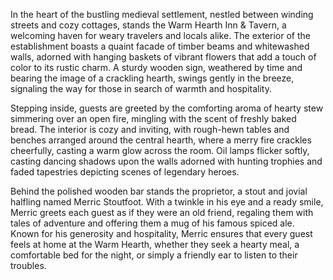 In the heart of the bustling medieval settlement, nestled between winding streets and cozy cottages, stands the Warm Hearth Inn & Tavern, a welcoming haven for weary travelers and locals alike. The exterior of the establishment boasts a quaint facade of timber beams and whitewashed walls, adorned with hanging baskets of vibrant flowers that add a touch of color to its rustic charm. A sturdy wooden sign, weathered by time and bearing the image of a crackling hearth, swings gently in the breeze, signaling the way for those in search of warmth and hospitality.

Stepping inside, guests are greeted by the comforting aroma of hearty stew simmering over an open fire, mingling with the scent of freshly baked bread. The interior is cozy and inviting, with rough-hewn tables and benches arranged around the central hearth, where a merry fire crackles cheerfully, casting a warm glow across the room. Oil lamps flicker softly, casting dancing shadows upon the walls adorned with hunting trophies and faded tapestries depicting scenes of legendary heroes.

Behind the polished wooden bar stands the proprietor, a stout and jovial halfling named Merric Stoutfoot. With a twinkle in his eye and a ready smile, Merric greets each guest as if they were an old friend, regaling them with tales of adventure and offering them a mug of his famous spiced ale. Known for his generosity and hospitality, Merric ensures that every guest feels at home at the Warm Hearth, whether they seek a hearty meal, a comfortable bed for the night, or simply a friendly ear to listen to their troubles.